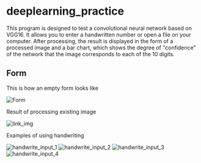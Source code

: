 # deeplearning_practice
This program is designed to test a convolutional neural network
based on VGG16. It allows you to enter a handwritten number or
open a file on your computer. After processing, the result
is displayed in the form of a processed image and a bar chart,
which shows the degree of "confidence" of the network
that the image corresponds to each of the 10 digits.


## Form
This is how an empty form looks like

![Form](https://github.com/MIXMARLEON/deeplearning_practice/blob/main/Images/Form.png)

Result of processing existing image

![link_img](https://github.com/MIXMARLEON/deeplearning_practice/blob/main/Images/link_input.png)

Examples of using handwriting

![handwrite_input_1](https://github.com/MIXMARLEON/deeplearning_practice/blob/main/Images/handwrite_input_1.png)
![handwrite_input_2](https://github.com/MIXMARLEON/deeplearning_practice/blob/main/Images/handwrite_input_2.png)
![handwrite_input_3](https://github.com/MIXMARLEON/deeplearning_practice/blob/main/Images/handwrite_input_3.png)
![handwrite_input_4](https://github.com/MIXMARLEON/deeplearning_practice/blob/main/Images/handwrite_input_4.png)
